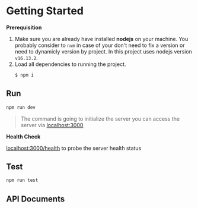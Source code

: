 # Getting Started
**Prerequisition**
1. Make sure you are already have installed **nodejs** on your machine. You probably consider to `nvm` in case of your don't need to fix a version or need to dynamicly version by project. In this project uses nodejs version `v16.13.2`.
2. Load all dependencies to running the project.
    ```sh
    $ npm i
    ```

## Run

```sh
npm run dev
```

>The command is going to initialize the server you can access the server via [localhost:3000]()

**Health Check**

[localhost:3000/health]() to probe the server health status

## Test
```sh
npm run test
```

## API Documents

